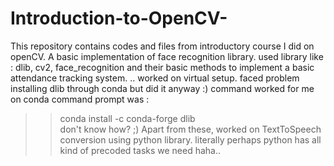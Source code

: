 # Introduction-to-OpenCV-
This repository contains codes and files from introductory course I did on openCV. A basic implementation of face recognition library. 
used library like : dlib, cv2, face_recognition and their basic methods to implement a basic attendance tracking system. 
.. worked on virtual setup. faced problem installing dlib through conda but did it anyway :) 
command worked for me on conda command prompt was : 
>> conda install -c conda-forge dlib  
don't know how? ;) 
Apart from these, worked on TextToSpeech conversion using python library. literally perhaps python has all kind of precoded tasks we need haha..

